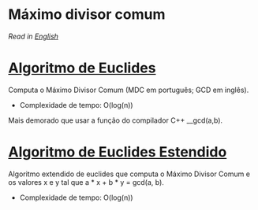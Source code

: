 # Máximo divisor comum

*Read in [English](README.en.md)*

# [Algoritmo de Euclides](gcd.cpp)

Computa o Máximo Divisor Comum (MDC em português; GCD em inglês).
* Complexidade de tempo: O(log(n))

Mais demorado que usar a função do compilador C++ __gcd(a,b).

# [Algoritmo de Euclides Estendido](extended_gcd.cpp)

Algoritmo extendido de euclides que computa o Máximo Divisor Comum e os valores x e y tal que a * x + b * y = gcd(a, b).
* Complexidade de tempo: O(log(n))
